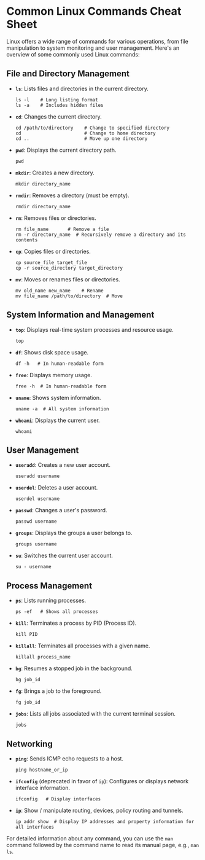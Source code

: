 # Common Linux Commands Cheat Sheet

Linux offers a wide range of commands for various operations, from file manipulation to system monitoring and user management. Here's an overview of some commonly used Linux commands:

## File and Directory Management

- **`ls`**: Lists files and directories in the current directory.
  ```
  ls -l    # Long listing format
  ls -a    # Includes hidden files
  ```
- **`cd`**: Changes the current directory.
  ```
  cd /path/to/directory    # Change to specified directory
  cd                       # Change to home directory
  cd ..                    # Move up one directory
  ```
- **`pwd`**: Displays the current directory path.
  ```
  pwd
  ```
- **`mkdir`**: Creates a new directory.
  ```
  mkdir directory_name
  ```
- **`rmdir`**: Removes a directory (must be empty).
  ```
  rmdir directory_name
  ```
- **`rm`**: Removes files or directories.
  ```
  rm file_name       # Remove a file
  rm -r directory_name  # Recursively remove a directory and its contents
  ```
- **`cp`**: Copies files or directories.
  ```
  cp source_file target_file
  cp -r source_directory target_directory
  ```
- **`mv`**: Moves or renames files or directories.
  ```
  mv old_name new_name    # Rename
  mv file_name /path/to/directory  # Move
  ```

## System Information and Management

- **`top`**: Displays real-time system processes and resource usage.
  ```
  top
  ```
- **`df`**: Shows disk space usage.
  ```
  df -h   # In human-readable form
  ```
- **`free`**: Displays memory usage.
  ```
  free -h  # In human-readable form
  ```
- **`uname`**: Shows system information.
  ```
  uname -a  # All system information
  ```
- **`whoami`**: Displays the current user.
  ```
  whoami
  ```

## User Management

- **`useradd`**: Creates a new user account.
  ```
  useradd username
  ```
- **`userdel`**: Deletes a user account.
  ```
  userdel username
  ```
- **`passwd`**: Changes a user's password.
  ```
  passwd username
  ```
- **`groups`**: Displays the groups a user belongs to.
  ```
  groups username
  ```
- **`su`**: Switches the current user account.
  ```
  su - username
  ```

## Process Management

- **`ps`**: Lists running processes.
  ```
  ps -ef   # Shows all processes
  ```
- **`kill`**: Terminates a process by PID (Process ID).
  ```
  kill PID
  ```
- **`killall`**: Terminates all processes with a given name.
  ```
  killall process_name
  ```
- **`bg`**: Resumes a stopped job in the background.
  ```
  bg job_id
  ```
- **`fg`**: Brings a job to the foreground.
  ```
  fg job_id
  ```
- **`jobs`**: Lists all jobs associated with the current terminal session.
  ```
  jobs
  ```

## Networking

- **`ping`**: Sends ICMP echo requests to a host.
  ```
  ping hostname_or_ip
  ```
- **`ifconfig`** (deprecated in favor of `ip`): Configures or displays network interface information.
  ```
  ifconfig   # Display interfaces
  ```
- **`ip`**: Show / manipulate routing, devices, policy routing and tunnels.
  ```
  ip addr show  # Display IP addresses and property information for all interfaces
  ```

For detailed information about any command, you can use the `man` command followed by the command name to read its manual page, e.g., `man ls`.
